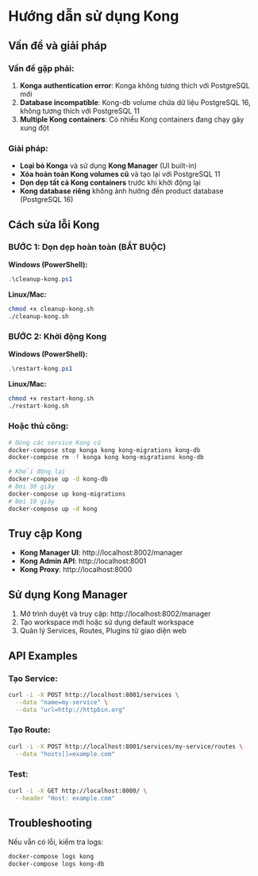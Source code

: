# Hướng dẫn sử dụng Kong

## Vấn đề và giải pháp

### Vấn đề gặp phải:
1. **Konga authentication error**: Konga không tương thích với PostgreSQL mới
2. **Database incompatible**: Kong-db volume chứa dữ liệu PostgreSQL 16, không tương thích với PostgreSQL 11
3. **Multiple Kong containers**: Có nhiều Kong containers đang chạy gây xung đột

### Giải pháp:
- **Loại bỏ Konga** và sử dụng **Kong Manager** (UI built-in)
- **Xóa hoàn toàn Kong volumes cũ** và tạo lại với PostgreSQL 11
- **Dọn dẹp tất cả Kong containers** trước khi khởi động lại
- **Kong database riêng** không ảnh hưởng đến product database (PostgreSQL 16)

## Cách sửa lỗi Kong

### BƯỚC 1: Dọn dẹp hoàn toàn (BẮT BUỘC)

**Windows (PowerShell):**
```powershell
.\cleanup-kong.ps1
```

**Linux/Mac:**
```bash
chmod +x cleanup-kong.sh
./cleanup-kong.sh
```

### BƯỚC 2: Khởi động Kong

**Windows (PowerShell):**
```powershell
.\restart-kong.ps1
```

**Linux/Mac:**
```bash
chmod +x restart-kong.sh
./restart-kong.sh
```

### Hoặc thủ công:
```bash
# Dừng các service Kong cũ
docker-compose stop konga kong kong-migrations kong-db
docker-compose rm -f konga kong kong-migrations kong-db

# Khởi động lại
docker-compose up -d kong-db
# Đợi 30 giây
docker-compose up kong-migrations
# Đợi 10 giây  
docker-compose up -d kong
```

## Truy cập Kong

- **Kong Manager UI**: http://localhost:8002/manager
- **Kong Admin API**: http://localhost:8001
- **Kong Proxy**: http://localhost:8000

## Sử dụng Kong Manager

1. Mở trình duyệt và truy cập: http://localhost:8002/manager
2. Tạo workspace mới hoặc sử dụng default workspace
3. Quản lý Services, Routes, Plugins từ giao diện web

## API Examples

### Tạo Service:
```bash
curl -i -X POST http://localhost:8001/services \
  --data "name=my-service" \
  --data "url=http://httpbin.org"
```

### Tạo Route:
```bash
curl -i -X POST http://localhost:8001/services/my-service/routes \
  --data "hosts[]=example.com"
```

### Test:
```bash
curl -i -X GET http://localhost:8000/ \
  --header "Host: example.com"
```

## Troubleshooting

Nếu vẫn có lỗi, kiểm tra logs:
```bash
docker-compose logs kong
docker-compose logs kong-db
```
